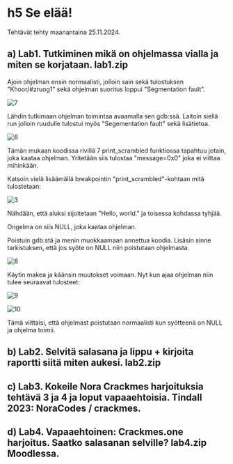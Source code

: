 # h5 Se elää!

Tehtävät tehty maanantaina 25.11.2024.

## a) Lab1. Tutkiminen mikä on ohjelmassa vialla ja miten se korjataan. lab1.zip

Ajoin ohjelman ensin normaalisti, jolloin sain sekä tulostuksen "Khoor/#zruog1" sekä ohjelman suoritus loppui "Segmentation fault". 

![7](https://github.com/user-attachments/assets/b01566bb-430b-468e-9e67-cbe23f2b9f8e)

Lähdin tutkimaan ohjelman toimintaa avaamalla sen gdb:ssä. Laitoin siellä run jolloin ruudulle tulostui myös "Segementation fault" sekä lisätietoa.

![6](https://github.com/user-attachments/assets/9aab2c28-0eea-409b-9519-21595625b60a)

Tämän mukaan koodissa rivillä 7 print_scrambled funktiossa tapahtuu jotain, joka kaataa ohjelman. Yritetään siis tulostaa "message=0x0" joka ei viittaa mihinkään.

Katsoin vielä lisäämällä breakpointin "print_scrambled"-kohtaan mitä tulostetaan:

![3](https://github.com/user-attachments/assets/1945a783-d11c-4231-a4f6-894336b23300)

Nähdään, että aluksi sijoitetaan "Hello, world." ja toisessa kohdassa tyhjää. 

Ongelma on siis NULL, joka kaataa ohjelman.

Poistuin gdb:stä ja menin muokkaamaan annettua koodia. Lisäsin sinne tarkistuksen, että jos syöte on NULL niin poistutaan ohjelmasta.

![8](https://github.com/user-attachments/assets/5c8427da-556f-4259-87d3-fa8d76f84530)

Käytin makea ja käänsin muutokset voimaan. Nyt kun ajaa ohjelman niin tulee seuraavat tulosteet:

![9](https://github.com/user-attachments/assets/49506281-80e5-455e-9e7a-d55fee4111ee)

![10](https://github.com/user-attachments/assets/e978fa96-2959-4552-85d7-e4c24d9583f9)

Tämä viittaisi, että ohjelmast poistutaan normaalisti kun syötteenä on NULL ja ohjelma toimii.

## b) Lab2. Selvitä salasana ja lippu + kirjoita raportti siitä miten aukesi. lab2.zip

## c) Lab3. Kokeile Nora Crackmes harjoituksia tehtävä 3 ja 4 ja loput vapaaehtoisia. Tindall 2023: NoraCodes / crackmes.

## d) Lab4. Vapaaehtoinen: Crackmes.one harjoitus. Saatko salasanan selville? lab4.zip Moodlessa.
